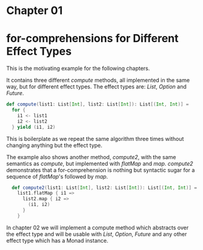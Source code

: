 # Chapter 01

# for-comprehensions for Different Effect Types

This is the motivating example for the following chapters.

It contains three different _compute_ methods, all
implemented in the same way, but for different effect
types. The effect types are: _List_, _Option_ and _Future_.

```scala
def compute(list1: List[Int], list2: List[Int]): List[(Int, Int)] =
  for {
    i1 <- list1
    i2 <- list2
  } yield (i1, i2)
```

This is boilerplate as we repeat the same algorithm
three times without changing anything but the effect type.

The example also shows another method, _compute2_, with
the same semantics as _compute_, but implemented with
_flatMap_ and _map_. _compute2_ demonstrates that a
for-comprehension is nothing but syntactic sugar for a
sequence of _flatMap_'s followed by _map_.

```scala
  def compute2(list1: List[Int], list2: List[Int]): List[(Int, Int)] =
    list1.flatMap { i1 =>
      list2.map { i2 =>
        (i1, i2)
      }
    }
```

In chapter 02 we will implement a compute method which
abstracts over the effect type and will be usable with
_List_, _Option_, _Future_ and any other effect type
which has a Monad instance.

